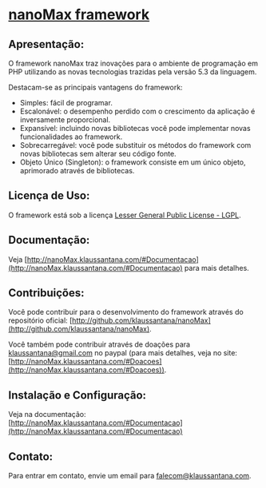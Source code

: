 ﻿[nanoMax framework](http://nanoMax.klaussantana.com)
====================================================

Apresentação:
-------------

O framework nanoMax traz inovações para o ambiente de programação em PHP utilizando as novas tecnologias trazidas pela versão 5.3 da linguagem.

Destacam-se as principais vantagens do framework:

* Simples: fácil de programar.
* Escalonável: o desempenho perdido com o crescimento da aplicação é inversamente proporcional.
* Expansível: incluindo novas bibliotecas você pode implementar novas funcionalidades ao framework.
* Sobrecarregável: você pode substituir os métodos do framework com novas bibliotecas sem alterar seu código fonte.
* Objeto Único (Singleton): o framework consiste em um único objeto, aprimorado através de bibliotecas.

Licença de Uso:
---------------

O framework está sob a licença [Lesser General Public License - LGPL](http://www.gnu.org/licenses/lgpl.html).

Documentação:
-------------

Veja [http://nanoMax.klaussantana.com/#Documentacao](http://nanoMax.klaussantana.com/#Documentacao) para mais detalhes.

Contribuições:
--------------

Você pode contribuir para o desenvolvimento do framework através do repositório oficial: [http://github.com/klaussantana/nanoMax](http://github.com/klaussantana/nanoMax).

Você também pode contribuir através de doações para klaussantana@gmail.com no paypal (para mais detalhes, veja no site: [http://nanoMax.klaussantana.com/#Doacoes](http://nanoMax.klaussantana.com/#Doacoes)).

Instalação e Configuração:
--------------------------

Veja na documentação: [http://nanoMax.klaussantana.com/#Documentacao](http://nanoMax.klaussantana.com/#Documentacao)

Contato:
--------

Para entrar em contato, envie um email para [falecom@klaussantana.com](mailto:falecom@klaussantana.com).
